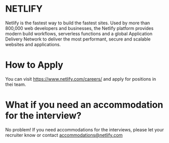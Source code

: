 # NETLIFY

Netlify is the fastest way to build the fastest sites. Used by more than 800,000 web developers and businesses, the Netlify platform provides modern build workflows, serverless functions and a global Application Delivery Network to deliver the most performant, secure and scalable websites and applications.

# How to Apply 

You can visit https://www.netlify.com/careers/ and apply for positions in thei team.


# What if you need an accommodation for the interview?
No problem! If you need accommodations for the interviews, please let your recruiter know or contact accommodations@netlify.com

